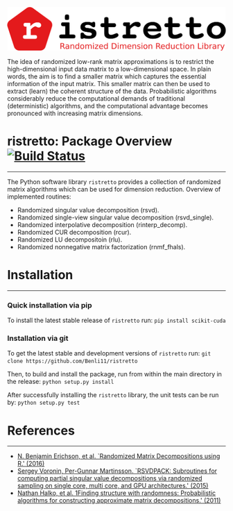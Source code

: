 <img src="https://raw.githubusercontent.com/Benli11/ristretto/master/ristretto.png" width="550">

The idea of randomized low-rank matrix approximations is to restrict the high-dimensional input data matrix to a low-dimensional space. In plain words, the aim is to find a smaller matrix which captures the essential information of the input matrix. This smaller matrix can then be used to extract (learn) the coherent structure of the data. Probabilistic algorithms considerably reduce the computational demands of traditional (deterministic) algorithms, and the computational advantage becomes pronounced with increasing matrix dimensions.

# ristretto: Package Overview [![Build Status](https://travis-ci.org/Benli11/ristretto.svg?branch=master)](https://travis-ci.org/Benli11/ristretto)
*************************************************

The Python software library ``ristretto`` provides a collection of randomized matrix algorithms which can be used for dimension reduction. Overview of implemented routines:
* Randomized singular value decomposition (rsvd).
* Randomized single-view singular value decomposition (rsvd_single).
* Randomized interpolative decomposition (rinterp_decomp).
* Randomized CUR decomposition (rcur).
* Randomized LU decompositoin (rlu).
* Randomized nonnegative matrix factorization (rnmf_fhals).

# Installation
******************

### Quick installation via pip 
To install the latest stable release of ``ristretto`` run:
``pip install scikit-cuda``

### Installation via git 
To get the latest stable and development versions of ``ristretto`` run:
``git clone https://github.com/Benli11/ristretto``

Then, to build and install the package, run from within the main directory in the release:
``python setup.py install``

After successfully installing the ``ristretto`` library, the unit tests can be run by:
``python setup.py test``



# References
*************
* [N. Benjamin Erichson, et al. `Randomized Matrix Decompositions using R.' (2016)](http://arxiv.org/abs/1608.02148)
* [Sergey Voronin, Per-Gunnar Martinsson. `RSVDPACK: Subroutines for computing partial singular value decompositions via randomized sampling on single core, multi core, and GPU architectures.' (2015)](https://arxiv.org/abs/1502.05366)
* [Nathan Halko, et al. 1Finding structure with randomness: Probabilistic algorithms for constructing approximate matrix decompositions.' (2011)](https://arxiv.org/abs/0909.4061)


